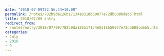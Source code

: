 ```yaml
---
date: "2018-07-09T22:56:44+10:00"
permalink: /notes/782b9da126b17134e8318b50077e72db608bdeb5.html
title: 2018/07/09 entry
redirect_from:
- /notes/entry/2018/07/09/782b9da126b17134e8318b50077e72db608bdeb5.html
categories:
- July
- 2018
- 9
---
```

